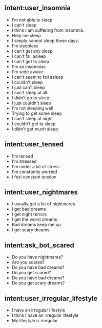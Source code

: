 ## intent:user_insomnia
- I’m not able to sleep
- I can't sleep
- I think I am suffering from insomnia.
- Help me sleep
- I simply cannot sleep these days.
- I'm sleepless
- I can't get any sleep
- I can't fall asleep
- I can't get to sleep
- I'm an insomniac
- I'm wide awake
- I can't seem to fall asleep
- I couldn't sleep
- I just can't sleep
- I can't sleep at all
- I didn't go to sleep
- I just couldn't sleep
- I'm not sleeping well
- Trying to get some sleep
- I can't sleep at night
- I couldn't get to sleep
- I didn't get much sleep

## intent:user_tensed
- I'm tensed
- I'm stressed
- I'm under a lot of stress
- I'm constantly worried
- I feel constant tension

## intent:user_nightmares
- I usually get a lot of nightmares
- I get bad dreams
- I get night terrors
- I get the worst dreams
- Bad dreams keep me up
- I get scary dreams

## intent:ask_bot_scared
- Do you have nightmares?
- Are you scared?
- Do you have bad dreams?
- Do you get scared?
- Do you have bad dreams?
- Do you get scary dreams?


## intent:user_irregular_lifestyle
- I have an irregular lifestyle
- I think I have an irregular lifestyle
- My lifestyle is irregular